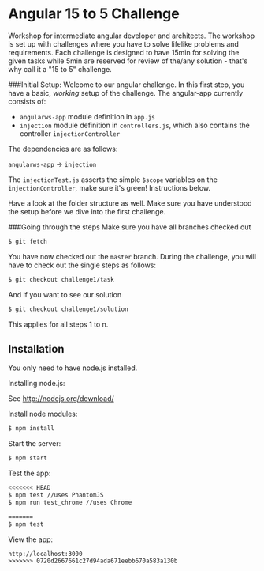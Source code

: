 # Angular 15 to 5 Challenge
Workshop for intermediate angular developer and architects. The workshop is set up with challenges where you have to solve lifelike problems and requirements. Each challenge is designed to have 15min for solving the given tasks while 5min are reserved for review of the/any solution - that's why call it a "15 to 5" challenge.

###Initial Setup:
Welcome to our angular challenge. In this first step, you have a basic, *working* setup of the challenge. The angular-app currently consists of:

- `angularws-app` module definition in `app.js`
- `injection` module definition in `controllers.js`, which also contains the controller `injectionController`

The dependencies are as follows:

`angularws-app` -> `injection`

The `injectionTest.js` asserts the simple `$scope` variables on the `injectionController`, make sure it's green! Instructions below.

Have a look at the folder structure as well. Make sure you have understood the setup before we dive into the first challenge.

###Going through the steps
Make sure you have all branches checked out
```sh
$ git fetch
```

You have now checked out the `master` branch. During the challenge, you will have to check out the single steps as follows:


```sh
$ git checkout challenge1/task
```
And if you want to see our solution

```sh
$ git checkout challenge1/solution
```
This applies for all steps 1 to n.


## Installation
You only need to have node.js installed. 

Installing node.js: 

See http://nodejs.org/download/

Install node modules:
```sh
$ npm install
```

Start the server:
```sh
$ npm start
```

Test the app:
```sh
<<<<<<< HEAD
$ npm test //uses PhantomJS
$ npm run test_chrome //uses Chrome

=======
$ npm test
```

View the app:
```
http://localhost:3000
>>>>>>> 0720d2667661c27d94ada671eebb670a583a130b
```